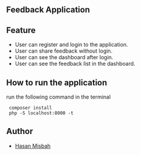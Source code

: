 ## Feedback Application

## Feature
 - User can register and login to the application.
 - User can share feedback without login.
 - User can see the dashboard after login.
 - User can see the feedback list in the dashboard.

## How to run the application
run the following command in the terminal
```
 composer install
 php -S localhost:8000 -t
```

## Author
- [Hasan Misbah](https://github.com/hasanmisbah)
